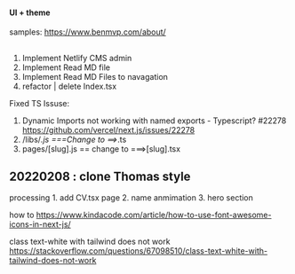 #### UI + theme

samples:
https://www.benmvp.com/about/

##

1. Implement Netlify CMS admin
2. Implement Read MD file
3. Implement Read MD Files to navagation
4. refactor | delete Index.tsx

Fixed TS Issuse:

1. Dynamic Imports not working with named exports - Typescript? #22278
   https://github.com/vercel/next.js/issues/22278
2. /libs/_.js ===Change to ==>_.ts
3. pages/[slug].js == change to ===>[slug].tsx

## 20220208 : clone Thomas style

processing 1. add CV.tsx page 2. name anmimation 3. hero section

how to https://www.kindacode.com/article/how-to-use-font-awesome-icons-in-next-js/

class text-white with tailwind does not work
https://stackoverflow.com/questions/67098510/class-text-white-with-tailwind-does-not-work
